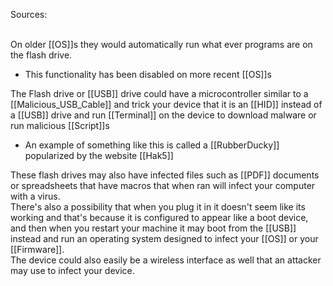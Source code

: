 Sources:

\
On older [[OS]]s they would automatically run what ever programs are on the flash drive.
- This functionality has been disabled on more recent [[OS]]s

The Flash drive or [[USB]] drive could have a microcontroller similar to a [[Malicious_USB_Cable]] and trick your device that it is an [[HID]] instead of a [[USB]] drive and run [[Terminal]] on the device to download malware or run malicious [[Script]]s
- An example of something like this is called a [[RubberDucky]] popularized by the website [[Hak5]]

These flash drives may also have infected files such as [[PDF]] documents or spreadsheets that have macros that when ran will infect your computer with a virus.
\
There's also a possibility that when you plug it in it doesn't seem like its working and that's because it is configured to appear like a boot device, and then when you restart your machine it may boot from the [[USB]] instead and run an operating system designed to infect your [[OS]] or your [[Firmware]].
\
The device could also easily be a wireless interface as well that an attacker may use to infect your device.
